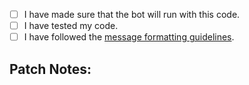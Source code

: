 - [ ] I have made sure that the bot will run with this code.
- [ ] I have tested my code.
- [ ] I have followed the [message formatting guidelines](https://github.com/Vaerys-Dawn/DiscordSailv2/wiki/Contributor-Message-Formatting-Guide).

## Patch Notes:
